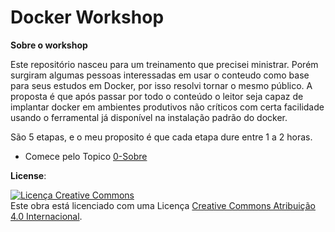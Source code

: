 # Docker Workshop

__Sobre o workshop__

Este repositório nasceu para um treinamento que precisei ministrar. Porém surgiram algumas pessoas interessadas em usar o conteudo como base para seus estudos em Docker, por isso resolvi tornar o mesmo público. 
A proposta é que após passar por todo o conteúdo o leitor seja capaz de implantar docker em ambientes produtivos não críticos com certa facilidade usando o ferramental já disponível na instalação padrão do docker.

São 5 etapas, e o meu proposito é que cada etapa dure entre 1 a 2 horas.

* Comece pelo Topico [0-Sobre](0-Sobre/)




__License__:

 <a rel="license" href="http://creativecommons.org/licenses/by/4.0/"><img alt="Licença Creative Commons" style="border-width:0" src="https://i.creativecommons.org/l/by/4.0/88x31.png" /></a><br />Este obra está licenciado com uma Licença <a rel="license" href="http://creativecommons.org/licenses/by/4.0/">Creative Commons Atribuição 4.0 Internacional</a>.
